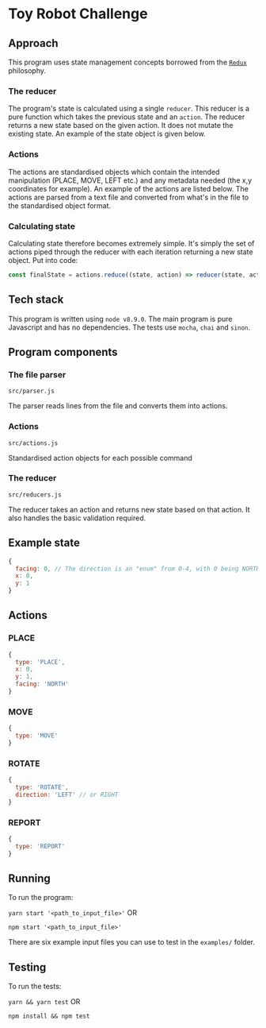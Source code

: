 # Toy Robot Challenge

## Approach
This program uses state management concepts borrowed from the [`Redux`](http://redux.js.org/docs/introduction/CoreConcepts.html) philosophy.

### The reducer
The program's state is calculated using a single `reducer`. This reducer is a pure function which takes the previous state and an `action`. The reducer returns a new state based on the given action. It does not mutate the existing state. An example of the state object is given below.

### Actions
The actions are standardised objects which contain the intended manipulation (PLACE, MOVE, LEFT etc.) and any metadata needed (the x,y coordinates for example). An example of the actions are listed below. The actions are parsed from a text file and converted from what's in the file to the standardised object format.

### Calculating state
Calculating state therefore becomes extremely simple. It's simply the set of actions piped through the reducer with each iteration returning a new state object. Put into code:
```js
const finalState = actions.reduce((state, action) => reducer(state, action), initialState)
```

## Tech stack
This program is written using `node v8.9.0`. The main program is pure Javascript and has no dependencies. The tests use `mocha`, `chai` and `sinon`.

## Program components
### The file parser
`src/parser.js`

The parser reads lines from the file and converts them into actions.

### Actions
`src/actions.js`

Standardised action objects for each possible command

### The reducer
`src/reducers.js`

The reducer takes an action and returns new state based on that action. It also handles the basic validation required.


## Example state
```js
{
  facing: 0, // The direction is an "enum" from 0-4, with 0 being NORTH and 4 being WEST
  x: 0,
  y: 1
}
```

## Actions
### PLACE
```js
{
  type: 'PLACE',
  x: 0,
  y: 1,
  facing: 'NORTH'
}
```

### MOVE
```js
{
  type: 'MOVE'
}
```

### ROTATE
```js
{
  type: 'ROTATE',
  direction: 'LEFT' // or RIGHT
}
```

### REPORT
```js
{
  type: 'REPORT'
}
```

## Running
To run the program:

`yarn start '<path_to_input_file>'` OR

`npm start '<path_to_input_file>'`

There are six example input files you can use to test in the `examples/` folder.

## Testing
To run the tests:

`yarn && yarn test` OR

`npm install && npm test`
